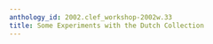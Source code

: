 ```yaml
---
anthology_id: 2002.clef_workshop-2002w.33
title: Some Experiments with the Dutch Collection
---
```

